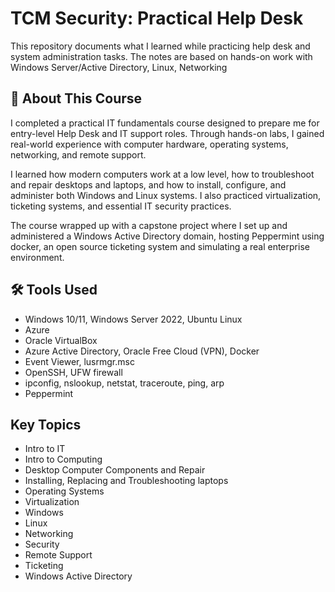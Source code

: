 # TCM Security: Practical Help Desk
This repository documents what I learned while practicing help desk and system administration tasks.  The notes are based on hands-on work with Windows Server/Active Directory, Linux, Networking

## 📘 About This Course

I completed a practical IT fundamentals course designed to prepare me for entry-level Help Desk and IT support roles. Through hands-on labs, I gained real-world experience with computer hardware, operating systems, networking, and remote support.  

I learned how modern computers work at a low level, how to troubleshoot and repair desktops and laptops, and how to install, configure, and administer both Windows and Linux systems. I also practiced virtualization, ticketing systems, and essential IT security practices.  

The course wrapped up with a capstone project where I set up and administered a Windows Active Directory domain, hosting Peppermint using docker, an open source ticketing system and simulating a real enterprise environment.


## 🛠 Tools Used
- Windows 10/11, Windows Server 2022, Ubuntu Linux  
- Azure  
- Oracle VirtualBox  
- Azure Active Directory, Oracle Free Cloud (VPN), Docker  
- Event Viewer, lusrmgr.msc  
- OpenSSH, UFW firewall  
- ipconfig, nslookup, netstat, traceroute, ping, arp
- Peppermint   

## Key Topics
- Intro to IT
- Intro to Computing
- Desktop Computer Components and Repair
- Installing, Replacing and Troubleshooting laptops
- Operating Systems
- Virtualization
- Windows
- Linux
- Networking
- Security
- Remote Support
- Ticketing
- Windows Active Directory

